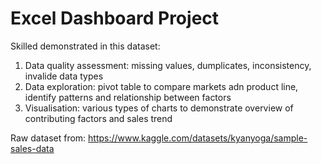 # Excel Dashboard Project

Skilled demonstrated in this dataset:
1. Data quality assessment: missing values, dumplicates, inconsistency, invalide data types
2. Data exploration: pivot table to compare markets adn product line, identify patterns and relationship between factors
3. Visualisation: various types of charts to demonstrate overview of contributing factors and sales trend

Raw dataset from: https://www.kaggle.com/datasets/kyanyoga/sample-sales-data
